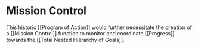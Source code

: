 # Mission Control

This historic [[Program of Action]] would further necessitate the creation of a [[Mission Control]] function to monitor and coordinate [[Progress]] towards the [[Total Nested Hierarchy of Goals]]. 